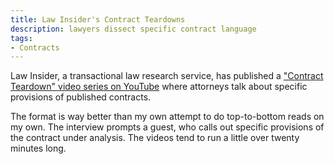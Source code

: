 ```yaml
---
title: Law Insider's Contract Teardowns
description: lawyers dissect specific contract language
tags:
- Contracts
---
```


Law Insider, a transactional law research service, has published a ["Contract Teardown" video series on YouTube](https://www.youtube.com/watch?v=8C6nLDXgt_Y&list=PLzLxxjKKSHN_LkIZUlTjoY5kPMw39Sv_B) where attorneys talk about specific provisions of published contracts.

The format is way better than my own attempt to do top-to-bottom reads on my own.  The interview prompts a guest, who calls out specific provisions of the contract under analysis.  The videos tend to run a little over twenty minutes long.
